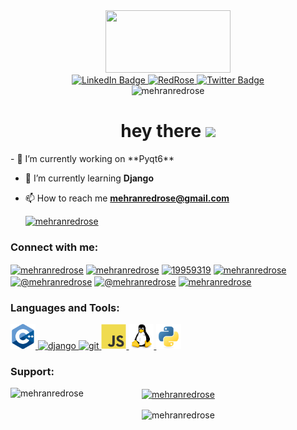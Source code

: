 <div id="header" align="center">
  <img src="https://media.giphy.com/media/Qo2dupDib32rkTY4hX/giphy.gif" height="100" width="200"/>
  <div id="badges">
  <a href="www.linkedin.com/in/mehranredrose">
    <img src="https://img.shields.io/badge/LinkedIn-blue?style=for-the-badge&logo=linkedin&logoColor=white" alt="LinkedIn Badge"/>
  </a>
  <a href="#">
      <img src="https://img.shields.io/badge/-MehranRedRose-black?style=for-the-badge&logo=Buy%20Me%20A%20Coffee&logoColor=gold" alt="RedRose"/>
  </a>
  <a href="https://twitter.com/Mehranredrose">
    <img src="https://img.shields.io/badge/Twitter-blue?style=for-the-badge&logo=twitter&logoColor=white" alt="Twitter Badge"/>
  </a>
</div>
<img src="https://komarev.com/ghpvc/?username=mehranredrose&style=flat-square&color=blue" alt="mehranredrose"/>
  <h1>
  hey there
  <img src="https://media.giphy.com/media/hvRJCLFzcasrR4ia7z/giphy.gif" width="30px"/>
</h1>
</div>
- 🔭 I’m currently working on **Pyqt6**

- 🌱 I’m currently learning **Django**

- 📫 How to reach me **mehranredrose@gmail.com**
  <p align="left"> <a href="https://twitter.com/mehranredrose" target="blank"><img src="https://img.shields.io/twitter/follow/mehranredrose?logo=twitter&style=for-the-badge" alt="mehranredrose" /></a> </p>




<h3 align="left">Connect with me:</h3>
<p align="left">
<a href="https://twitter.com/mehranredrose" target="blank"><img align="center" src="https://raw.githubusercontent.com/rahuldkjain/github-profile-readme-generator/master/src/images/icons/Social/twitter.svg" alt="mehranredrose" height="30" width="40" /></a>
<a href="https://linkedin.com/in/mehranredrose" target="blank"><img align="center" src="https://raw.githubusercontent.com/rahuldkjain/github-profile-readme-generator/master/src/images/icons/Social/linked-in-alt.svg" alt="mehranredrose" height="30" width="40" /></a>
<a href="https://stackoverflow.com/users/19959319" target="blank"><img align="center" src="https://raw.githubusercontent.com/rahuldkjain/github-profile-readme-generator/master/src/images/icons/Social/stack-overflow.svg" alt="19959319" height="30" width="40" /></a>
<a href="https://instagram.com/mehranredrose" target="blank"><img align="center" src="https://raw.githubusercontent.com/rahuldkjain/github-profile-readme-generator/master/src/images/icons/Social/instagram.svg" alt="mehranredrose" height="30" width="40" /></a>
<a href="https://hashnode.com/@mehranredrose" target="blank"><img align="center" src="https://raw.githubusercontent.com/rahuldkjain/github-profile-readme-generator/master/src/images/icons/Social/hashnode.svg" alt="@mehranredrose" height="30" width="40" /></a>
<a href="https://medium.com/@mehranredrose" target="blank"><img align="center" src="https://raw.githubusercontent.com/rahuldkjain/github-profile-readme-generator/master/src/images/icons/Social/medium.svg" alt="@mehranredrose" height="30" width="40" /></a>
<a href="https://www.hackerrank.com/mehranredrose" target="blank"><img align="center" src="https://raw.githubusercontent.com/rahuldkjain/github-profile-readme-generator/master/src/images/icons/Social/hackerrank.svg" alt="mehranredrose" height="30" width="40" /></a>
</p>

<h3 align="left">Languages and Tools:</h3>
<p align="left"> <a href="https://www.w3schools.com/cpp/" target="_blank" rel="noreferrer"> <img src="https://raw.githubusercontent.com/devicons/devicon/master/icons/cplusplus/cplusplus-original.svg" alt="cplusplus" width="40" height="40"/> </a> <a href="https://www.djangoproject.com/" target="_blank" rel="noreferrer"> <img src="https://cdn.worldvectorlogo.com/logos/django.svg" alt="django" width="40" height="40"/> </a> <a href="https://git-scm.com/" target="_blank" rel="noreferrer"> <img src="https://www.vectorlogo.zone/logos/git-scm/git-scm-icon.svg" alt="git" width="40" height="40"/> </a> <a href="https://developer.mozilla.org/en-US/docs/Web/JavaScript" target="_blank" rel="noreferrer"> <img src="https://raw.githubusercontent.com/devicons/devicon/master/icons/javascript/javascript-original.svg" alt="javascript" width="40" height="40"/> </a> <a href="https://www.linux.org/" target="_blank" rel="noreferrer"> <img src="https://raw.githubusercontent.com/devicons/devicon/master/icons/linux/linux-original.svg" alt="linux" width="40" height="40"/> </a> <a href="https://www.python.org" target="_blank" rel="noreferrer"> <img src="https://raw.githubusercontent.com/devicons/devicon/master/icons/python/python-original.svg" alt="python" width="40" height="40"/> </a> </p>

<h3 align="left">Support:</h3>
<p><a href="https://www.buymeacoffee.com/mehranredrose"> <img align="left" src="https://cdn.buymeacoffee.com/buttons/v2/default-yellow.png" height="50" width="210" alt="mehranredrose" /></a></p>
<a href="https://github.com/mehranredrose" target="blank"><img align="center" src="https://forthebadge.com/images/badges/its-not-a-lie-if-you-believe-it.svg" alt="mehranredrose"/></a>


<p><img align="center" src="https://github-readme-stats.vercel.app/api/top-langs?username=mehranredrose&show_icons=true&locale=en&layout=compact" alt="mehranredrose" /></p>
